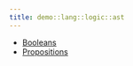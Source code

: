 ```yaml
---
title: demo::lang::logic::ast
---
```



* [Booleans](../../../../../Library/demo/lang/logic/ast/Booleans.md)
* [Propositions](../../../../../Library/demo/lang/logic/ast/Propositions.md)